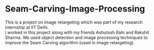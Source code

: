 # Seam-Carving-Image-Processing
This is a project on image retargeting which was part of my research internship at IIT Delhi.<br>
I worked in this project along with my friends Ashutosh Rahi and Rakshit Sharma. We used object detection and image processing techniques to improve the Seam Carving algorithm (used in image retargeting).<br>
